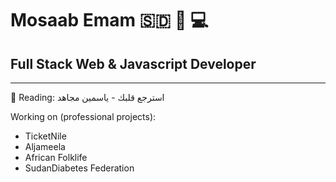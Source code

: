 # Mosaab Emam 🇸🇩 🌹 💻
## Full Stack Web & Javascript Developer

<hr />

📖 Reading: استرجع قلبك - ياسمين مجاهد

Working on (professional projects):
- TicketNile
- Aljameela
- African Folklife
- SudanDiabetes Federation
<!--
**Mosaab-Emam/mosaab-emam** is a ✨ _special_ ✨ repository because its `README.md` (this file) appears on your GitHub profile.

Here are some ideas to get you started:

- 🔭 I’m currently working on ...
- 🌱 I’m currently learning ...
- 👯 I’m looking to collaborate on ...
- 🤔 I’m looking for help with ...
- 💬 Ask me about ...
- 📫 How to reach me: ...
- 😄 Pronouns: ...
- ⚡ Fun fact: ...
-->
